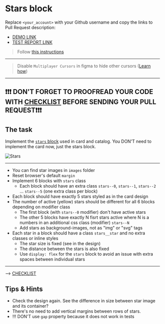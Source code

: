 # Stars block
Replace `<your_account>` with your Github username and copy the links to Pull Request description:
- [DEMO LINK](https://d-hubych.github.io/layout_stars/)
- [TEST REPORT LINK](https://d-hubych.github.io/layout_stars/report/html_report/)

> Follow [this instructions](https://mate-academy.github.io/layout_task-guideline)
___

> Disable `Multiplayer Cursors` in figma to hide other cursors ([Learn how](https://mate-academy.github.io/layout_task-guideline/figma.html#multiplayer-cursors))
___

## ❗️❗️❗️ DON'T FORGET TO PROOFREAD YOUR CODE WITH [CHECKLIST](https://github.com/mate-academy/layout_stars/blob/master/checklist.md) BEFORE SENDING YOUR PULL REQUEST❗️❗️❗️

## The task
Implement the [`stars` block](https://www.figma.com/file/EIBkG1dy1jnK88YPO34Qir/Moyo-Catalog-updated) used in card and catalog.
You DON'T need to implement the card now, just the stars block.

![Stars](./reference/stars.png)
___
+ You can find star images in `images` folder
+ Reset browser's default `margin`
+ Implement 6 blocks with `stars` class
  + Each block should have an extra class `stars--0`, `stars--1`, `stars--2` ... `stars--5` (one extra class per block)
+ Each block should have exactly 5 stars styled as in the card design
+ The number of active (yellow) stars should be different for all 6 blocks depending on modifier class
  + The first block (with `stars--0` modifier) don't have active stars
  + The other 5 blocks have exactly N fisrt stars active where N is a numbers in an additional css class (modifier) `stars--N`
  + Add stars as background-images, not as "img" or "svg" tags
+ Each star in a block should have a class `stars__star` and no extra classes or inline styles
  + The star size is fixed (see in the design)
  + The distance between the stars is also fixed
  + Use `display: flex` for the `stars` block to avoid an issue with extra spaces between individual stars
---
--> [CHECKLIST](https://github.com/mate-academy/layout_stars/blob/master/checklist.md)

## Tips & Hints
- Check the design again. See the difference in size between star image and its
container?
- There's no need to add vertical margins between rows of stars.
- !!! DON'T use `gap` property because it does not work in tests
